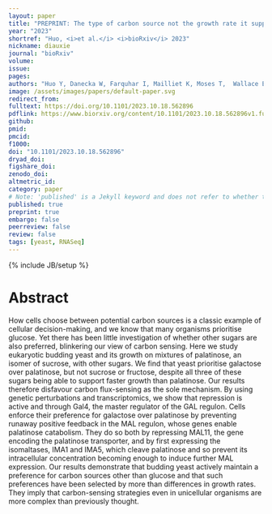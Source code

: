 ```yaml
---
layout: paper
title: "PREPRINT: The type of carbon source not the growth rate it supports can determine diauxie"
year: "2023"
shortref: "Huo, <i>et al.</i> <i>bioRxiv</i> 2023"
nickname: diauxie
journal: "bioRxiv"
volume: 
issue:
pages: 
authors: "Huo Y, Danecka W, Farquhar I, Mailliet K, Moses T,  Wallace EWJ, Swain PS"
image: /assets/images/papers/default-paper.svg
redirect_from: 
fulltext: https://doi.org/10.1101/2023.10.18.562896
pdflink: https://www.biorxiv.org/content/10.1101/2023.10.18.562896v1.full.pdf
github: 
pmid: 
pmcid: 
f1000: 
doi: "10.1101/2023.10.18.562896"
dryad_doi:
figshare_doi: 
zenodo_doi:
altmetric_id:
category: paper
# Note: 'published' is a Jekyll keyword and does not refer to whether the paper is published, but rather to whether this Markdown should be part of the rendered site.
published: true
preprint: true
embargo: false	
peerreview: false
review: false
tags: [yeast, RNASeq]
---
```

{% include JB/setup %}

# Abstract 

How cells choose between potential carbon sources is a classic example of cellular decision-making, and we know that many organisms prioritise glucose. Yet there has been little investigation of whether other sugars are also preferred, blinkering our view of carbon sensing. Here we study eukaryotic budding yeast and its growth on mixtures of palatinose, an isomer of sucrose, with other sugars. We find that yeast prioritise galactose over palatinose, but not sucrose or fructose, despite all three of these sugars being able to support faster growth than palatinose. Our results therefore disfavour carbon flux-sensing as the sole mechanism. By using genetic perturbations and transcriptomics, we show that repression is active and through Gal4, the master regulator of the GAL regulon. Cells enforce their preference for galactose over palatinose by preventing runaway positive feedback in the MAL regulon, whose genes enable palatinose catabolism. They do so both by repressing MAL11, the gene encoding the palatinose transporter, and by first expressing the isomaltases, IMA1 and IMA5, which cleave palatinose and so prevent its intracellular concentration becoming enough to induce further MAL expression. Our results demonstrate that budding yeast actively maintain a preference for carbon sources other than glucose and that such preferences have been selected by more than differences in growth rates. They imply that carbon-sensing strategies even in unicellular organisms are more complex than previously thought.
